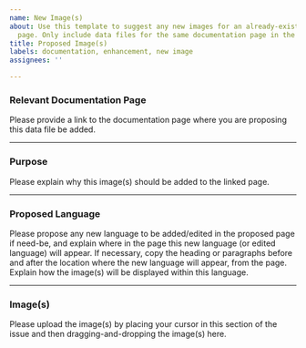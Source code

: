 ```yaml
---
name: New Image(s)
about: Use this template to suggest any new images for an already-existing documentation
  page. Only include data files for the same documentation page in the same issue.
title: Proposed Image(s)
labels: documentation, enhancement, new image
assignees: ''

---
```


### Relevant Documentation Page
Please provide a link to the documentation page where you are proposing this data file be added.


***
### Purpose
Please explain why this image(s) should be added to the linked page.


***
### Proposed Language
Please propose any new language to be added/edited in the proposed page if need-be, and explain where in the page this new language (or edited language) will appear. If necessary, copy the heading or paragraphs before and after the location where the new language will appear, from the page. Explain how the image(s) will be displayed within this language.


***
### Image(s)
Please upload the image(s) by placing your cursor in this section of the issue and then dragging-and-dropping the image(s) here.
